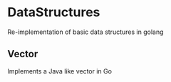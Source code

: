 # DataStructures

Re-implementation of basic data structures in golang

## Vector
 Implements a Java like vector in Go

